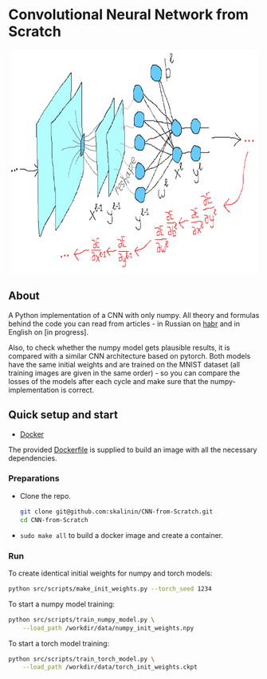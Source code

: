 # Convolutional Neural Network from Scratch

<p align="center">
  <img width="900" height="450" src="data/header.png" />
</p>

## About

A Python implementation of a CNN with only numpy. All theory and formulas behind the code you can read from articles - in Russian on [habr](https://habr.com/ru/company/ods/blog/344008/) and in English on [in progress].

Also, to check whether the numpy model gets plausible results, it is compared with a similar CNN architecture based on pytorch. Both models have the same initial weights and are trained on the MNIST dataset (all training images are given in the same order) - so you can compare the losses of the models after each cycle and make sure that the numpy-implementation is correct.

## Quick setup and start

* [Docker](https://www.docker.com/)


The provided [Dockerfile](Dockerfile) is supplied to build an image with all the necessary dependencies.

### Preparations

* Clone the repo.
    ```bash
    git clone git@github.com:skalinin/CNN-from-Scratch.git
    cd CNN-from-Scratch
    ```

* `sudo make all` to build a docker image and create a container.


### Run

To create identical initial weights for numpy and torch models:

```bash
python src/scripts/make_init_weights.py --torch_seed 1234
```

To start a numpy model training:

```bash
python src/scripts/train_numpy_model.py \
	--load_path /workdir/data/numpy_init_weights.npy
```

To start a torch model training:

```bash
python src/scripts/train_torch_model.py \
	--load_path /workdir/data/torch_init_weights.ckpt
```

